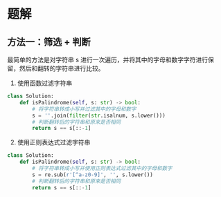 # 题解

## 方法一：筛选 + 判断

最简单的方法是对字符串 s 进行一次遍历，并将其中的字母和数字字符进行保留，然后和翻转的字符串进行比较。



1. 使用函数过滤字符串

```python
class Solution:
    def isPalindrome(self, s: str) -> bool:
        # 将字符串转成小写并过滤其中的字母和数字
        s = ''.join(filter(str.isalnum, s.lower()))
        # 判断翻转后的字符串和原来是否相同
        return s == s[::-1]
```

2. 使用正则表达式过滤字符串

```python
class Solution:
    def isPalindrome(self, s: str) -> bool:
        # 将字符串转成小写并使用正则表达式过滤其中的字母和数字
        s = re.sub(r'[^a-z0-9]', '', s.lower())
        # 判断翻转后的字符串和原来是否相同
        return s == s[::-1]
```

